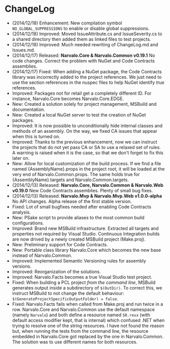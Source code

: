 ChangeLog
=========
          
- (2014/12/18) Enhancement: New compilation symbol `NO_GLOBAL_SUPPRESSIONS`
  to enable or disable global suppressions.        
- (2014/12/18) Improved: Moved IssueAttribute.cs and IssueSeverity.cs to a
  shared directory then added them as linked files to test projects.  
- (2014/12/18) Improved: Much needed rewriting of ChangeLog.md and Issues.md.
- (2014/12/17) Released: **Narvalo.Core & Narvalo.Common v0.19.1**
  No code changes. Correct the problem with NuGet and Code Contracts assemblies.
- (2014/12/17) Fixed: When adding a NuGet package, the Code Contracts library
  was incorrectly added to the project references. We just need to use the
  section references in the nuspec files to help NuGet identify _true_ references.
- Improved: Packages not for retail get a completely different ID.
  For instance, Narvalo.Core becomes Narvalo.Core.EDGE.
- New: Created a solution solely for project management, MSBuild and documentation.
- New: Created a local NuGet server to test the creation of NuGet packages.
- Improved: It is now possible to unconditionally hide internal classes and
  methods of an assembly. On the way, we fixed CA issues that appear when this
  is turned on.
- Improved: Thanks to the previous enhancement, now we can instruct the projects
  that do not yet pass CA or SA to use a relaxed set of rules. A warning is
  raised when it is the case, so that we don't forget to fix this later on.
- New: Allow for local customization of the build process. If we find a file
  named {AssemblyName}.props in the project root, it will be loaded at the very
  end of Narvalo.Common.props. The same holds true for {AssemblyName}.targets
  and Narvalo.Common.targets.
- (2014/12/13) Released: **Narvalo.Core, Narvalo.Common & Narvalo.Web v0.19.0**
  New Code Contracts assemblies. Plenty of small bug fixes.
- (2014/12/13) Released: **Narvalo.Mvp & Narvalo.Mvp.Web v1.0.0-alpha**
  No API changes. Alpha release of the first stable version.
- Fixed: Lot of small bugfixes needed after enabling Code Contracts analysis.
- New: PSake script to provide aliases to the most common build configurations.
- Improved: Brand new MSBuild infrastructure. Extracted all targets and properties
  not required by Visual Studio. Continuous Integration builds are now drived
  by a newly created MSBuild project (Make.proj).
- New: Preliminary support for Code Contracts.
- New: Portable class library Narvalo.Core which becomes the new base instead
  of Narvalo.Common.
- Improved: Implemented Semantic Versioning rules for assembly versions.
- Improved: Reorganization of the solutions.
- Improved: Narvalo.Facts becomes a true Visual Studio test project.
- Fixed: When building a PCL project _from the command line_, MSBuild generates
  output inside a subdirectory of `$(OutDir)`. To correct this, we instruct
  MSBuild to not change the default behaviour:
  `$(GenerateProjectSpecificOutputFolder) = false`.
- Fixed: Narvalo.Facts fails when called from Make.proj and run twice in a row.
  Narvalo.Core and Narvalo.Common use the default namespace (namely `Narvalo`)
  and both define a resource named `SR.resx` (with default access modifier kept,
  that is internal) which confused .NET when trying to resolve one of the string
  resources. I have not found the reason but, when running the tests
  from the command line, the resource embedded in Narvalo.Core got replaced
  by the one in Narvalo.Common. The solution was to use different names for
  both resources.
